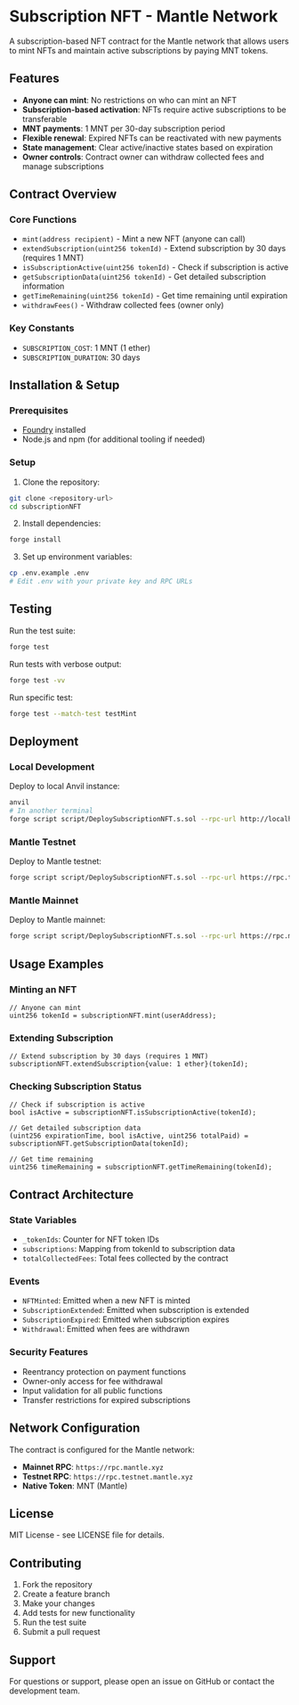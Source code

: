 # Subscription NFT - Mantle Network

A subscription-based NFT contract for the Mantle network that allows users to mint NFTs and maintain active subscriptions by paying MNT tokens.

## Features

- **Anyone can mint**: No restrictions on who can mint an NFT
- **Subscription-based activation**: NFTs require active subscriptions to be transferable
- **MNT payments**: 1 MNT per 30-day subscription period
- **Flexible renewal**: Expired NFTs can be reactivated with new payments
- **State management**: Clear active/inactive states based on expiration
- **Owner controls**: Contract owner can withdraw collected fees and manage subscriptions

## Contract Overview

### Core Functions

- `mint(address recipient)` - Mint a new NFT (anyone can call)
- `extendSubscription(uint256 tokenId)` - Extend subscription by 30 days (requires 1 MNT)
- `isSubscriptionActive(uint256 tokenId)` - Check if subscription is active
- `getSubscriptionData(uint256 tokenId)` - Get detailed subscription information
- `getTimeRemaining(uint256 tokenId)` - Get time remaining until expiration
- `withdrawFees()` - Withdraw collected fees (owner only)

### Key Constants

- `SUBSCRIPTION_COST`: 1 MNT (1 ether)
- `SUBSCRIPTION_DURATION`: 30 days

## Installation & Setup

### Prerequisites

- [Foundry](https://getfoundry.sh/) installed
- Node.js and npm (for additional tooling if needed)

### Setup

1. Clone the repository:
```bash
git clone <repository-url>
cd subscriptionNFT
```

2. Install dependencies:
```bash
forge install
```

3. Set up environment variables:
```bash
cp .env.example .env
# Edit .env with your private key and RPC URLs
```

## Testing

Run the test suite:

```bash
forge test
```

Run tests with verbose output:

```bash
forge test -vv
```

Run specific test:

```bash
forge test --match-test testMint
```

## Deployment

### Local Development

Deploy to local Anvil instance:

```bash
anvil
# In another terminal
forge script script/DeploySubscriptionNFT.s.sol --rpc-url http://localhost:8545 --broadcast
```

### Mantle Testnet

Deploy to Mantle testnet:

```bash
forge script script/DeploySubscriptionNFT.s.sol --rpc-url https://rpc.testnet.mantle.xyz --broadcast --verify
```

### Mantle Mainnet

Deploy to Mantle mainnet:

```bash
forge script script/DeploySubscriptionNFT.s.sol --rpc-url https://rpc.mantle.xyz --broadcast --verify
```

## Usage Examples

### Minting an NFT

```solidity
// Anyone can mint
uint256 tokenId = subscriptionNFT.mint(userAddress);
```

### Extending Subscription

```solidity
// Extend subscription by 30 days (requires 1 MNT)
subscriptionNFT.extendSubscription{value: 1 ether}(tokenId);
```

### Checking Subscription Status

```solidity
// Check if subscription is active
bool isActive = subscriptionNFT.isSubscriptionActive(tokenId);

// Get detailed subscription data
(uint256 expirationTime, bool isActive, uint256 totalPaid) = subscriptionNFT.getSubscriptionData(tokenId);

// Get time remaining
uint256 timeRemaining = subscriptionNFT.getTimeRemaining(tokenId);
```

## Contract Architecture

### State Variables

- `_tokenIds`: Counter for NFT token IDs
- `subscriptions`: Mapping from tokenId to subscription data
- `totalCollectedFees`: Total fees collected by the contract

### Events

- `NFTMinted`: Emitted when a new NFT is minted
- `SubscriptionExtended`: Emitted when subscription is extended
- `SubscriptionExpired`: Emitted when subscription expires
- `Withdrawal`: Emitted when fees are withdrawn

### Security Features

- Reentrancy protection on payment functions
- Owner-only access for fee withdrawal
- Input validation for all public functions
- Transfer restrictions for expired subscriptions

## Network Configuration

The contract is configured for the Mantle network:

- **Mainnet RPC**: `https://rpc.mantle.xyz`
- **Testnet RPC**: `https://rpc.testnet.mantle.xyz`
- **Native Token**: MNT (Mantle)

## License

MIT License - see LICENSE file for details.

## Contributing

1. Fork the repository
2. Create a feature branch
3. Make your changes
4. Add tests for new functionality
5. Run the test suite
6. Submit a pull request

## Support

For questions or support, please open an issue on GitHub or contact the development team.

